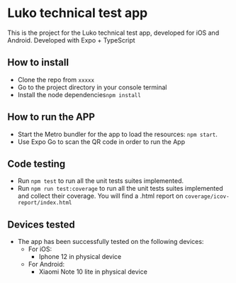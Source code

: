 # Luko technical test app

This is the project for the Luko technical test app, developed for iOS and Android.
Developed with Expo + TypeScript

## How to install

- Clone the repo from `xxxxx`
- Go to the project directory in your console terminal
- Install the node dependencies`npm install`

## How to run the APP

- Start the Metro bundler for the app to load the resources: `npm start`.
- Use Expo Go to scan the QR code in order to run the App

## Code testing

- Run `npm test` to run all the unit tests suites implemented.
- Run `npm run test:coverage` to run all the unit tests suites implemented and collect their coverage. You will find a .html report on `coverage/icov-report/index.html`

## Devices tested

- The app has been successfully tested on the following devices:
    - For iOS:
        - Iphone 12 in physical device
    - For Android:
        - Xiaomi Note 10 lite in physical device
